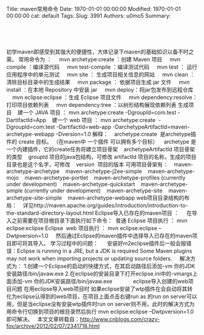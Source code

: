Title: maven常用命令
Date: 1970-01-01 00:00:00
Modified: 1970-01-01 00:00:00
cat: default
Tags: 
Slug: 3991
Authors: u0mo5 
Summary: 


 
 

 


初学maven即感受到其强大的便捷性，大体记录下maven的基础知识以备不时之需。
常用命令为 ：
    mvn archetype:create ：创建 Maven 项目
    mvn compile ：编译源代码
    mvn test-compile ：编译测试代码
    mvn test ： 运行应用程序中的单元测试
    mvn site ： 生成项目相关信息的网站
    mvn clean ：清除目标目录中的生成结果
    mvn package ： 依据项目生成 jar 文件
    mvn install ：在本地 Repository 中安装 jar
    mvn deploy：将jar包发布到远程仓库
    mvn eclipse:eclipse ：生成 Eclipse 项目文件
    mvn dependency:resolve：打印项目依赖列表
    mvn dependency:tree ：以树形结构展现依赖列表
生成项目
   建一个 JAVA 项目 ： mvn archetype:create -DgroupId=com.test -DartifactId=App
   建一个 web 项目 ： mvn archetype:create  -DgroupId=com.test -DartifactId=web-app -DarchetypeArtifactId=maven-archetype-webapp -Dversion=1.0
解释：
   archetype:create  是archetype插件的 create 目标。 （在maven中 一个插件 可以拥有多个目标）
   archetype 是一个内建插件，它的create任务将建立项目骨架
   archetypeArtifactId 项目骨架的类型
   groupId 项目的java包结构，可修改 artifactId 项目的名称，生成的项目目录也是这个名字，可修改
   version  项目的版本
可用项目骨架有：
   maven-archetype-archetype
   maven-archetype-j2ee-simple
   maven-archetype-mojo
   maven-archetype-portlet
   maven-archetype-profiles (currently under development)
   maven-archetype-quickstart
   maven-archetype-simple (currently under development)
   maven-archetype-site
   maven-archetype-site-simple
   maven-archetype-webapp
web项目目录结构的布局：
   详见http://maven.apache.org/guides/introduction/introduction-to-the-standard-directory-layout.html
Eclipse导入已存在的maven项目 ：
    在导入之前需要在项目根目录下面执行如下命令：
 普通 Eclipse 项目执行 ： mvn eclipse:eclipse Eclipse
 web 项目执行 ： mvn eclipse:eclipse –Dwtpversion=1.0
    然后通过Eclipse的maven插件中选择导入已存在的maven项目即可将其导入。
学习过程中的问题：
     安装好m2eclipse插件后一般会报错误：Eclipse is running in a JRE, but a JDK is required Some Maven plugins may not work when importing projects or updating source folders.
    解决方式为：
1.创建一个Eclipse的启动的快捷方式，在其启动路径后添加-vm 你的JDK安装路径/bin/javaw.exe
2.在eclipse的安装目录下打开eclipse.ini中的-vmargs上面添加-vm 你的JDK安装路径/bin/javaw.exe         
    eclipse导入创建的web项目问题
在用eclipse导入web项目时 如果eclipse安装了wtp插件在会自动将其转化为eclipse认得到的web项目，在项目上面点击右键run as 的run on server可以用，但是当eclipse没有安装wtp插件时run on server则不用，此时的解决方式为用命令行切换到项目的根目录然后执行 mvn eclipse:eclipse –Dwtpversion=1.0即可解决。
 
本文文章转载自：http://www.cnblogs.com/crazy-fox/archive/2012/02/07/2341718.html


